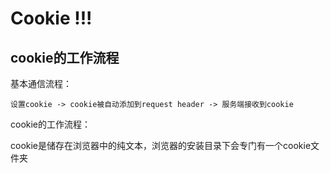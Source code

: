 # Cookie !!!
## cookie的工作流程
基本通信流程：
 
    设置cookie -> cookie被自动添加到request header -> 服务端接收到cookie
 

cookie的工作流程：
  
  cookie是储存在浏览器中的纯文本，浏览器的安装目录下会专门有一个cookie文件夹